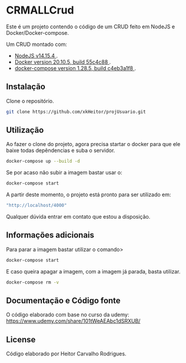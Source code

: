 # CRMALLCrud

Este é um projeto contendo o código de um CRUD feito em NodeJS e Docker/Docker-compose.

Um CRUD montado com:
* [NodeJS v14.15.4                                  ](https://nodejs.org/en/).
* [Docker version 20.10.5, build 55c4c88            ](https://www.docker.com).
* [docker-compose version 1.28.5, build c4eb3a1f8   ]().

## Instalação

Clone o repositório.

```bash
git clone https://github.com/xkHeitor/projUsuario.git
```

## Utilização

Ao fazer o clone do projeto, agora precisa startar o docker para que ele baixe todas depêndencias e suba o servidor.

```bash
docker-compose up --build -d
```

Se por acaso não subir a imagem bastar usar o:

```bash
docker-compose start
```

A partir deste momento, o projeto está pronto para ser utilizado em:

```bash
"http://localhost/4000"
```

Qualquer dúvida entrar em contato que estou a disposição.


## Informações adicionais

Para parar a imagem bastar utilizar o comando>

```bash
docker-compose start
```

E caso queira apagar a imagem, com a imagem já parada, basta utilizar.

```bash
docker-compose rm -v
```

## Documentação e Código fonte

O código elaborado com base no curso da udemy: https://www.udemy.com/share/101tWeAEAbc1dSRXUB/

## License

Código elaborado por Heitor Carvalho Rodrigues.